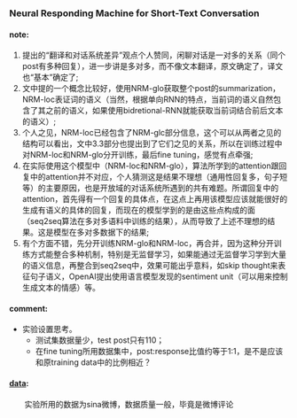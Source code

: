 ### Neural Responding Machine for Short-Text Conversation
#### note:
  
1. 提出的“翻译和对话系统差异”观点个人赞同，闲聊对话是一对多的关系（同个post有多种回复），进一步讲是多对多，而不像文本翻译，原文确定了，译文也“基本”确定了;
2. 文中提的一个概念比较好，使用NRM-glo获取整个post的summarization，NRM-loc表证词的语义（当然，根据单向RNN的特点，当前词的语义自然包含了其之前的语义，如果使用bidretional-RNN就能获取当前词结合前后文本的语义）;
3. 个人之见，NRM-loc已经包含了NRM-glc部分信息，这个可以从两者之见的结构可以看出，文中3.3部分也提出到了它们之见的关系，所以在训练过程中对NRM-loc和NRM-glo分开训练，最后fine tuning，感觉有点牵强;
4. 在实际使用这个模型中（NRM-loc和NRM-glo），算法所学到的attention跟回复中的attention并不对应，个人猜测这是结果不理想（通用性回复多，句子短等）的主要原因，也是开放域的对话系统所遇到的共有难题。所谓回复中的attention，首先得有一个回复的具体点，在这点上再用该模型应该就能很好的生成有语义的具体的回复，而现在的模型学到的是由这些点构成的面（seq2seq算法在多对多语料中训练的结果），从而导致了上述不理想的结果。这是模型在多对多数据下的结果;
5. 有个方面不错，先分开训练NRM-glo和NRM-loc，再合并，因为这种分开训练方式能整合多种机制，特别是无监督学习，如果能通过无监督学习学到大量的语义信息，再整合到seq2seq中，效果可能出乎意料，如skip thought来表征句子语义，OpenAI提出使用语言模型发现的sentiment unit（可以用来控制生成文本的情感）等。

#### comment:
  
* 实验设置思考。
    * 测试集数据量少，test post只有110；
    * 在fine tuning所用数据集中，post:response比值约等于1:1，是不是应该和原training data中的比例相近？

#### [data](http://61.93.89.94/Noah_NRM_Data/):

&nbsp;&nbsp;&nbsp;&nbsp;&nbsp;&nbsp;&nbsp;实验所用的数据为sina微博，数据质量一般，毕竟是微博评论
